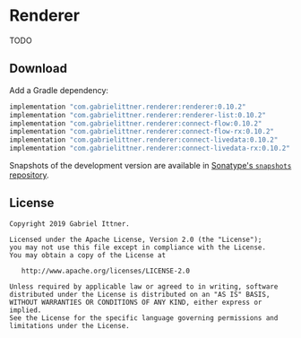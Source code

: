 # Renderer

TODO

## Download

Add a Gradle dependency:

```groovy
implementation "com.gabrielittner.renderer:renderer:0.10.2"
implementation "com.gabrielittner.renderer:renderer-list:0.10.2"
implementation "com.gabrielittner.renderer:connect-flow:0.10.2"
implementation "com.gabrielittner.renderer:connect-flow-rx:0.10.2"
implementation "com.gabrielittner.renderer:connect-livedata:0.10.2"
implementation "com.gabrielittner.renderer:connect-livedata-rx:0.10.2"
```

Snapshots of the development version are available in [Sonatype's `snapshots` repository][snap].

## License

```
Copyright 2019 Gabriel Ittner.

Licensed under the Apache License, Version 2.0 (the "License");
you may not use this file except in compliance with the License.
You may obtain a copy of the License at

   http://www.apache.org/licenses/LICENSE-2.0

Unless required by applicable law or agreed to in writing, software
distributed under the License is distributed on an "AS IS" BASIS,
WITHOUT WARRANTIES OR CONDITIONS OF ANY KIND, either express or implied.
See the License for the specific language governing permissions and
limitations under the License.
```



 [snap]: https://oss.sonatype.org/content/repositories/snapshots/
